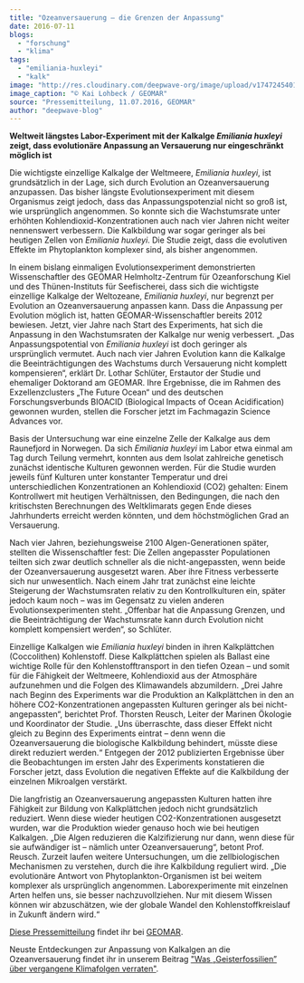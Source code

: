 ```yaml
---
title: "Ozeanversauerung – die Grenzen der Anpassung"
date: 2016-07-11
blogs: 
  - "forschung"
  - "klima"
tags: 
  - "emiliania-huxleyi"
  - "kalk"
image: "http://res.cloudinary.com/deepwave-org/image/upload/v1747245401/deepwave.org/ehuxcells_kailohbeck-geomar.jpg"
image_caption: "© Kai Lohbeck / GEOMAR"
source: "Pressemitteilung, 11.07.2016, GEOMAR"
author: "deepwave-blog"
---
```


**Weltweit längstes Labor-Experiment mit der Kalkalge _Emiliania huxleyi_ zeigt, dass evolutionäre Anpassung an Versauerung nur eingeschränkt möglich ist** 

Die wichtigste einzellige Kalkalge der Weltmeere, _Emiliania huxleyi_, ist grundsätzlich in der Lage, sich durch Evolution an Ozeanversauerung anzupassen. Das bisher längste Evolutionsexperiment mit diesem Organismus zeigt jedoch, dass das Anpassungspotenzial nicht so groß ist, wie ursprünglich angenommen. So konnte sich die Wachstumsrate unter erhöhten Kohlendioxid-Konzentrationen auch nach vier Jahren nicht weiter nennenswert verbessern. Die Kalkbildung war sogar geringer als bei heutigen Zellen von _Emiliania huxleyi_. Die Studie zeigt, dass die evolutiven Effekte im Phytoplankton komplexer sind, als bisher angenommen.

In einem bislang einmaligen Evolutionsexperiment demonstrierten Wissenschaftler des GEOMAR Helmholtz-Zentrum für Ozeanforschung Kiel und des Thünen-Instituts für Seefischerei, dass sich die wichtigste einzellige Kalkalge der Weltozeane, _Emiliania huxleyi_, nur begrenzt per Evolution an Ozeanversauerung anpassen kann. Dass die Anpassung per Evolution möglich ist, hatten GEOMAR-Wissenschaftler bereits 2012 bewiesen. Jetzt, vier Jahre nach Start des Experiments, hat sich die Anpassung in den Wachstumsraten der Kalkalge nur wenig verbessert. „Das Anpassungspotential von _Emiliania huxleyi_ ist doch geringer als ursprünglich vermutet. Auch nach vier Jahren Evolution kann die Kalkalge die Beeinträchtigungen des Wachstums durch Versauerung nicht komplett kompensieren“, erklärt Dr. Lothar Schlüter, Erstautor der Studie und ehemaliger Doktorand am GEOMAR. Ihre Ergebnisse, die im Rahmen des Exzellenzclusters „The Future Ocean“ und des deutschen Forschungsverbunds BIOACID (Biological Impacts of Ocean Acidification) gewonnen wurden, stellen die Forscher jetzt im Fachmagazin Science Advances vor.

Basis der Untersuchung war eine einzelne Zelle der Kalkalge aus dem Raunefjord in Norwegen. Da sich _Emiliania huxleyi_ im Labor etwa einmal am Tag durch Teilung vermehrt, konnten aus dem Isolat zahlreiche genetisch zunächst identische Kulturen gewonnen werden. Für die Studie wurden jeweils fünf Kulturen unter konstanter Temperatur und drei unterschiedlichen Konzentrationen an Kohlendioxid (CO2) gehalten: Einem Kontrollwert mit heutigen Verhältnissen, den Bedingungen, die nach den kritischsten Berechnungen des Weltklimarats gegen Ende dieses Jahrhunderts erreicht werden könnten, und dem höchstmöglichen Grad an Versauerung.

Nach vier Jahren, beziehungsweise 2100 Algen-Generationen später, stellten die Wissenschaftler fest: Die Zellen angepasster Populationen teilten sich zwar deutlich schneller als die nicht-angepassten, wenn beide der Ozeanversauerung ausgesetzt waren. Aber ihre Fitness verbesserte sich nur unwesentlich. Nach einem Jahr trat zunächst eine leichte Steigerung der Wachstumsraten relativ zu den Kontrollkulturen ein, später jedoch kaum noch – was im Gegensatz zu vielen anderen Evolutionsexperimenten steht. „Offenbar hat die Anpassung Grenzen, und die Beeinträchtigung der Wachstumsrate kann durch Evolution nicht komplett kompensiert werden“, so Schlüter.

Einzellige Kalkalgen wie _Emiliania huxleyi_ binden in ihren Kalkplättchen (Coccolithen) Kohlenstoff. Diese Kalkplättchen spielen als Ballast eine wichtige Rolle für den Kohlenstofftransport in den tiefen Ozean – und somit für die Fähigkeit der Weltmeere, Kohlendioxid aus der Atmosphäre aufzunehmen und die Folgen des Klimawandels abzumildern. „Drei Jahre nach Beginn des Experiments war die Produktion an Kalkplättchen in den an höhere CO2-Konzentrationen angepassten Kulturen geringer als bei nicht-angepassten“, berichtet Prof. Thorsten Reusch, Leiter der Marinen Ökologie und Koordinator der Studie. „Uns überraschte, dass dieser Effekt nicht gleich zu Beginn des Experiments eintrat – denn wenn die Ozeanversauerung die biologische Kalkbildung behindert, müsste diese direkt reduziert werden.“ Entgegen der 2012 publizierten Ergebnisse über die Beobachtungen im ersten Jahr des Experiments konstatieren die Forscher jetzt, dass Evolution die negativen Effekte auf die Kalkbildung der einzelnen Mikroalgen verstärkt.

Die langfristig an Ozeanversauerung angepassten Kulturen hatten ihre Fähigkeit zur Bildung von Kalkplättchen jedoch nicht grundsätzlich reduziert. Wenn diese wieder heutigen CO2-Konzentrationen ausgesetzt wurden, war die Produktion wieder genauso hoch wie bei heutigen Kalkalgen. „Die Algen reduzieren die Kalzifizierung nur dann, wenn diese für sie aufwändiger ist – nämlich unter Ozeanversauerung“, betont Prof. Reusch. Zurzeit laufen weitere Untersuchungen, um die zellbiologischen Mechanismen zu verstehen, durch die ihre Kalkbildung reguliert wird. „Die evolutionäre Antwort von Phytoplankton-Organismen ist bei weitem komplexer als ursprünglich angenommen. Laborexperimente mit einzelnen Arten helfen uns, sie besser nachzuvollziehen. Nur mit diesem Wissen können wir abzuschätzen, wie der globale Wandel den Kohlenstoffkreislauf in Zukunft ändern wird.“

[Diese Pressemitteilung](https://www.geomar.de/news/article/ozeanversauerung-die-grenzen-der-anpassung) findet ihr bei [GEOMAR](https://www.geomar.de/).

Neuste Entdeckungen zur Anpassung von Kalkalgen an die Ozeanversauerung findet ihr in unserem Beitrag ["Was „Geisterfossilien” über vergangene Klimafolgen verraten"](http://deepwave.org/was-geisterfossilien-ueber-vergangene-klimafolgen-verraten).
